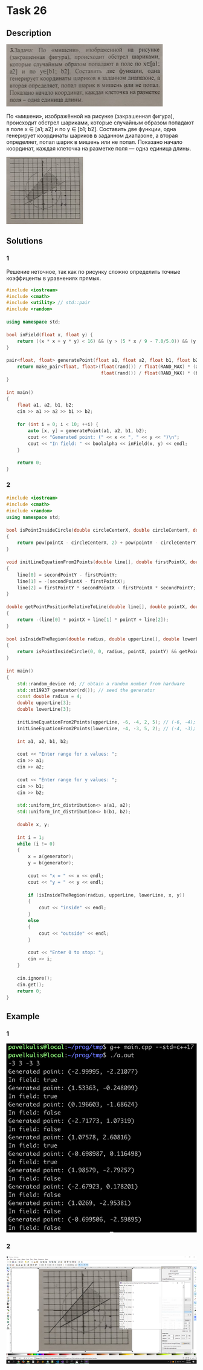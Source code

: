 # Task 26

## Description

![Description](26_description.png)

По «мишени», изображённой на рисунке (закрашенная фигура), происходит обстрел шариками, которые случайным образом попадают в поле x ∈ \[a1; a2\] и по y ∈ \[b1; b2\]. Составить две функции, одна генерирует координаты шариков в заданном диапазоне, а вторая определяет, попал шарик в мишень или не попал. Показано начало координат, каждая клеточка на разметке поля — одна единица длины.

![Target](26.png)

## Solutions

### 1
Решение неточное, так как по рисунку сложно определить точные коэффиценты в уравнениях прямых. 

```C++
#include <iostream>
#include <cmath>
#include <utility> // std::pair
#include <random>

using namespace std;

bool inField(float x, float y) {
    return ((x * x + y * y) < 16) && (y > (5 * x / 9 - 7.0/5.0)) && (y < (8*x/9 + 22.0/9.0));
}

pair<float, float> generatePoint(float a1, float a2, float b1, float b2) {
    return make_pair<float, float>(float(rand()) / float(RAND_MAX) * (a2-a1) + a1,
                                   float(rand()) / float(RAND_MAX) * (b2-b1) + b1);
}

int main()
{
    float a1, a2, b1, b2;
    cin >> a1 >> a2 >> b1 >> b2;
    
    for (int i = 0; i < 10; ++i) {
        auto [x, y] = generatePoint(a1, a2, b1, b2);
        cout << "Generated point: (" << x << ", " << y << ")\n";
        cout << "In field: " << boolalpha << inField(x, y) << endl;
    }

    return 0;
}
```

### 2

```C++
#include <iostream>
#include <cmath>
#include <random>
using namespace std;

bool isPointInsideCircle(double circleCenterX, double circleCenterY, double circleRadius, double pointX, double pointY)
{
    return pow(pointX - circleCenterX, 2) + pow(pointY - circleCenterY, 2) <= pow(circleRadius, 2);
}

void initLineEquationFrom2Points(double line[], double firstPointX, double firstPointY, double secondPointX, double secondPointY)
{
    line[0] = secondPointY - firstPointY;
    line[1] = -(secondPointX - firstPointX);
    line[2] = firstPointY * secondPointX - firstPointX * secondPointY;
}

double getPointPositionRelativeToLine(double line[], double pointX, double pointY)
{
    return -(line[0] * pointX + line[1] * pointY + line[2]);
}

bool isInsideTheRegion(double radius, double upperLine[], double lowerLine[], double pointX, double pointY)
{
    return isPointInsideCircle(0, 0, radius, pointX, pointY) && getPointPositionRelativeToLine(upperLine, pointX, pointY) <= 0 && getPointPositionRelativeToLine(lowerLine, pointX, pointY) >= 0;
}

int main()
{
    std::random_device rd; // obtain a random number from hardware
    std::mt19937 generator(rd()); // seed the generator
    const double radius = 4;
    double upperLine[3];
    double lowerLine[3];

    initLineEquationFrom2Points(upperLine, -6, -4, 2, 5); // (-6, -4); (2, 5)
    initLineEquationFrom2Points(lowerLine, -4, -3, 5, 2); // (-4, -3); (5, 2)

    int a1, a2, b1, b2;

    cout << "Enter range for x values: ";
    cin >> a1;
    cin >> a2;

    cout << "Enter range for y values: ";
    cin >> b1;
    cin >> b2;

    std::uniform_int_distribution<> a(a1, a2);
    std::uniform_int_distribution<> b(b1, b2);

    double x, y;

    int i = 1;
    while (i != 0)
    {
        x = a(generator);
        y = b(generator);

        cout << "x = " << x << endl;
        cout << "y = " << y << endl;

        if (isInsideTheRegion(radius, upperLine, lowerLine, x, y))
        {
            cout << "inside" << endl;
        }
        else
        {
            cout << "outside" << endl;
        }

        cout << "Enter 0 to stop: ";
        cin >> i;
    }

    cin.ignore();
    cin.get();
    return 0;
}
```

## Example

### 1

![Description](26_screenshot_1.png)

### 2

![Description](26_screenshot_2.png)

